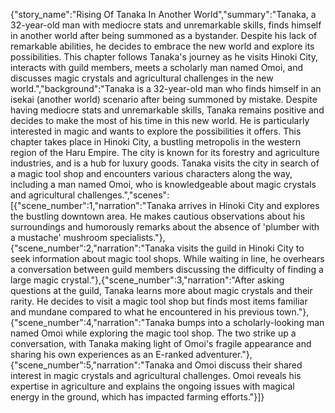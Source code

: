 {"story_name":"Rising Of Tanaka In Another World","summary":"Tanaka, a 32-year-old man with mediocre stats and unremarkable skills, finds himself in another world after being summoned as a bystander. Despite his lack of remarkable abilities, he decides to embrace the new world and explore its possibilities. This chapter follows Tanaka's journey as he visits Hinoki City, interacts with guild members, meets a scholarly man named Omoi, and discusses magic crystals and agricultural challenges in the new world.","background":"Tanaka is a 32-year-old man who finds himself in an isekai (another world) scenario after being summoned by mistake. Despite having mediocre stats and unremarkable skills, Tanaka remains positive and decides to make the most of his time in this new world. He is particularly interested in magic and wants to explore the possibilities it offers. This chapter takes place in Hinoki City, a bustling metropolis in the western region of the Haru Empire. The city is known for its forestry and agriculture industries, and is a hub for luxury goods. Tanaka visits the city in search of a magic tool shop and encounters various characters along the way, including a man named Omoi, who is knowledgeable about magic crystals and agricultural challenges.","scenes":[{"scene_number":1,"narration":"Tanaka arrives in Hinoki City and explores the bustling downtown area. He makes cautious observations about his surroundings and humorously remarks about the absence of 'plumber with a mustache' mushroom specialists."},{"scene_number":2,"narration":"Tanaka visits the guild in Hinoki City to seek information about magic tool shops. While waiting in line, he overhears a conversation between guild members discussing the difficulty of finding a large magic crystal."},{"scene_number":3,"narration":"After asking questions at the guild, Tanaka learns more about magic crystals and their rarity. He decides to visit a magic tool shop but finds most items familiar and mundane compared to what he encountered in his previous town."},{"scene_number":4,"narration":"Tanaka bumps into a scholarly-looking man named Omoi while exploring the magic tool shop. The two strike up a conversation, with Tanaka making light of Omoi's fragile appearance and sharing his own experiences as an E-ranked adventurer."},{"scene_number":5,"narration":"Tanaka and Omoi discuss their shared interest in magic crystals and agricultural challenges. Omoi reveals his expertise in agriculture and explains the ongoing issues with magical energy in the ground, which has impacted farming efforts."}]}